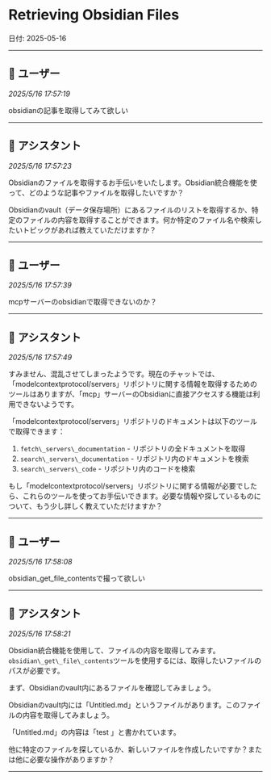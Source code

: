 # Retrieving Obsidian Files

日付: 2025-05-16

---

## 👤 ユーザー
*2025/5/16 17:57:19*

obsidianの記事を取得してみて欲しい

---

## 🤖 アシスタント
*2025/5/16 17:57:23*

Obsidianのファイルを取得するお手伝いをいたします。Obsidian統合機能を使って、どのような記事やファイルを取得したいですか？

Obsidianのvault（データ保存場所）にあるファイルのリストを取得するか、特定のファイルの内容を取得することができます。何か特定のファイル名や検索したいトピックがあれば教えていただけますか？

---

## 👤 ユーザー
*2025/5/16 17:57:39*

mcpサーバーのobsidianで取得できないのか？

---

## 🤖 アシスタント
*2025/5/16 17:57:49*

すみません、混乱させてしまったようです。現在のチャットでは、「modelcontextprotocol/servers」リポジトリに関する情報を取得するためのツールはありますが、「mcp」サーバーのObsidianに直接アクセスする機能は利用できないようです。

「modelcontextprotocol/servers」リポジトリのドキュメントは以下のツールで取得できます：

1. `fetch\_servers\_documentation` - リポジトリの全ドキュメントを取得
2. `search\_servers\_documentation` - リポジトリ内のドキュメントを検索
3. `search\_servers\_code` - リポジトリ内のコードを検索

もし「modelcontextprotocol/servers」リポジトリに関する情報が必要でしたら、これらのツールを使ってお手伝いできます。必要な情報や探しているものについて、もう少し詳しく教えていただけますか？

---

## 👤 ユーザー
*2025/5/16 17:58:08*

obsidian\_get\_file\_contentsで撮って欲しい

---

## 🤖 アシスタント
*2025/5/16 17:58:21*

Obsidian統合機能を使用して、ファイルの内容を取得してみます。`obsidian\_get\_file\_contents`ツールを使用するには、取得したいファイルのパスが必要です。

まず、Obsidianのvault内にあるファイルを確認してみましょう。


Obsidianのvault内には「Untitled.md」というファイルがあります。このファイルの内容を取得してみましょう。


「Untitled.md」の内容は「test 」と書かれています。

他に特定のファイルを探しているか、新しいファイルを作成したいですか？または他に必要な操作がありますか？

---
